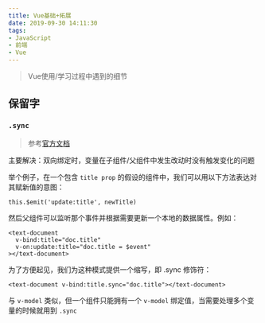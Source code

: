 ```yaml
---
title: Vue基础+拓展
date: 2019-09-30 14:11:30
tags:
- JavaScript
- 前端
- Vue
---
```


> Vue使用/学习过程中遇到的细节

<!-- more -->

## 保留字

### `.sync`

> 参考[官方文档](https://cn.vuejs.org/v2/guide/components-custom-events.html#sync-%E4%BF%AE%E9%A5%B0%E7%AC%A6)

主要解决：双向绑定时，变量在子组件/父组件中发生改动时没有触发变化的问题

举个例子，在一个包含 ``title prop`` 的假设的组件中，我们可以用以下方法表达对其赋新值的意图：

````
this.$emit('update:title', newTitle)
````

然后父组件可以监听那个事件并根据需要更新一个本地的数据属性。例如：

````
<text-document
  v-bind:title="doc.title"
  v-on:update:title="doc.title = $event"
></text-document>
`````

为了方便起见，我们为这种模式提供一个缩写，即 .sync 修饰符：

````
<text-document v-bind:title.sync="doc.title"></text-document>
````

与 ``v-model`` 类似，但一个组件只能拥有一个 ``v-model`` 绑定值，当需要处理多个变量的时候就用到 ``.sync``
